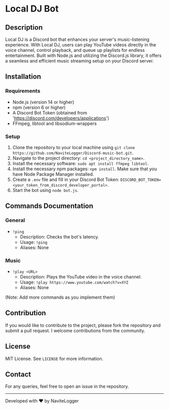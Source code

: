 # Local DJ Bot

## Description

Local DJ is a Discord bot that enhances your server's music-listening experience. With Local DJ, users can play YouTube videos directly in the voice channel, control playback, and queue up playlists for endless entertainment. Built with Node.js and utilizing the Discord.js library, it offers a seamless and efficient music streaming setup on your Discord server.

## Installation

### Requirements

- Node.js (version 14 or higher)
- npm (version 6 or higher)
- A Discord Bot Token (obtained from 'https://discord.com/developers/applications')
- FFmpeg, libtool and libsodium-wrappers

### Setup

1. Clone the repository to your local machine using `git clone https://github.com/NaviteLogger/Discord-music-bot.git`.
2. Navigate to the project directory: `cd <project_directory_name>`.
3. Install the necessary software: `sudo apt install ffmpeg libtool`.
4. Install the necessary npm packages: `npm install`. Make sure that you have Node Package Manager installed. 
5. Create a  `.env` file and fill in your Discord Bot Token: `DISCORD_BOT_TOKEN=<your_token_from_discord_developer_portal>`.
6. Start the bot using `node bot.js`.

## Commands Documentation

### General

- `!ping`
  - Description: Checks the bot's latency.
  - Usage: `!ping`
  - Aliases: None

### Music

- `!play <URL>`
  - Description: Plays the YouTube video in the voice channel.
  - Usage: `!play https://www.youtube.com/watch?v=XYZ`
  - Aliases: None

(Note: Add more commands as you implement them)

## Contribution

If you would like to contribute to the project, please fork the repository and submit a pull request. I welcome contributions from the community.

## License

MIT License. See `LICENSE` for more information.

## Contact

For any queries, feel free to open an issue in the repository.

---

Developed with ❤️ by NaviteLogger
